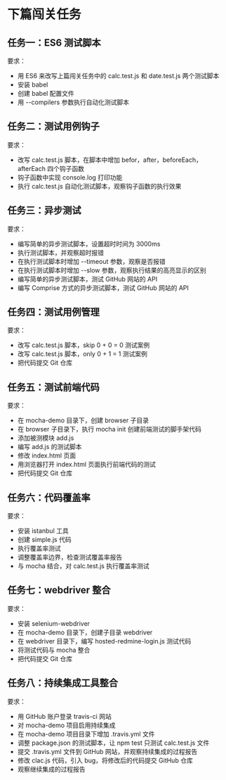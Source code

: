# 下篇闯关任务

## 任务一：ES6 测试脚本

要求：
- 用 ES6 来改写上篇闯关任务中的 calc.test.js 和 date.test.js 两个测试脚本
- 安装 babel
- 创建 babel 配置文件
- 用 --compilers 参数执行自动化测试脚本

## 任务二：测试用例钩子

要求：
- 改写 calc.test.js 脚本，在脚本中增加 befor，after，beforeEach，afterEach 四个钩子函数
- 钩子函数中实现 console.log 打印功能
- 执行 calc.test.js 自动化测试脚本，观察钩子函数的执行效果

## 任务三：异步测试

要求：
- 编写简单的异步测试脚本，设置超时时间为 3000ms
- 执行测试脚本，并观察超时报错
- 在执行测试脚本时增加 --timeout 参数，观察是否报错
- 在执行测试脚本时增加 --slow 参数，观察执行结果的高亮显示的区别
- 编写简单的异步测试脚本，测试 GitHub 网站的 API
- 编写 Comprise 方式的异步测试脚本，测试 GitHub 网站的 API

## 任务四：测试用例管理

要求：
- 改写 calc.test.js 脚本，skip 0 + 0 = 0 测试案例
- 改写 calc.test.js 脚本，only 0 + 1 = 1 测试案例
- 把代码提交 Git 仓库

## 任务五：测试前端代码 

要求：
- 在 mocha-demo 目录下，创建 browser 子目录
- 在 browser 子目录下，执行 mocha init 创建前端测试的脚手架代码
- 添加被测模块 add.js
- 编写 add.js 的测试脚本
- 修改 index.html 页面
- 用浏览器打开 index.html 页面执行前端代码的测试
- 把代码提交 Git 仓库

## 任务六：代码覆盖率

要求：
- 安装 istanbul 工具
- 创建 simple.js 代码
- 执行覆盖率测试
- 调整覆盖率边界，检查测试覆盖率报告
- 与 mocha 结合，对 calc.test.js 执行覆盖率测试

## 任务七：webdriver 整合

要求：
- 安装 selenium-webdriver
- 在 mocha-demo 目录下，创建子目录 webdriver
- 在 webdriver 目录下，编写 hosted-redmine-login.js 测试代码
- 将测试代码与 mocha 整合
- 把代码提交 Git 仓库

## 任务八：持续集成工具整合

要求：
- 用 GitHub 账户登录 travis-ci 网站
- 对 mocha-demo 项目启用持续集成
- 在 mocha-demo 项目目录下增加 .travis.yml 文件
- 调整 package.json 的测试脚本，让 npm test 只测试 calc.test.js 文件
- 提交 .travis.yml 文件到 GitHub 网站，并观察持续集成的过程报告
- 修改 clac.js 代码，引入 bug，将修改后的代码提交 GitHub 仓库
- 观察继续集成的过程报告

<!-- 本文档中的链接 -->
